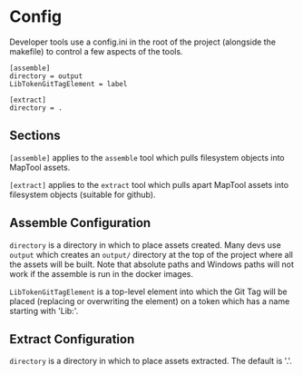 # Config

Developer tools use a config.ini in the root of the project (alongside the makefile) to control a few aspects of the tools.

```
[assemble]
directory = output
LibTokenGitTagElement = label

[extract]
directory = .
```

## Sections

`[assemble]` applies to the `assemble` tool which pulls filesystem objects into MapTool assets.

`[extract]` applies to the `extract` tool which pulls apart MapTool assets into filesystem objects (suitable for github).

## Assemble Configuration

`directory` is a directory in which to place assets created.  Many devs use `output` which creates an `output/` directory at the top of the project where all the assets will be built.  Note that absolute paths and Windows paths will not work if the assemble is run in the docker images.

`LibTokenGitTagElement` is a top-level element into which the Git Tag will be placed (replacing or overwriting the element) on a token which has a name starting with 'Lib:'.  

## Extract Configuration

`directory` is a directory in which to place assets extracted.  The default is '.'.
